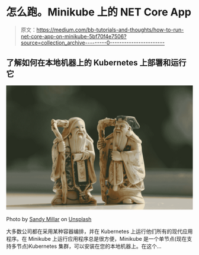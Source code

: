 # 怎么跑。Minikube 上的 NET Core App

> 原文：<https://medium.com/bb-tutorials-and-thoughts/how-to-run-net-core-app-on-minikube-5bf70f4e7506?source=collection_archive---------0----------------------->

## 了解如何在本地机器上的 Kubernetes 上部署和运行它

![](img/d2884064f2e333d958ed8dd8447efccd.png)

Photo by [Sandy Millar](https://unsplash.com/@sandym10?utm_source=medium&utm_medium=referral) on [Unsplash](https://unsplash.com?utm_source=medium&utm_medium=referral)

大多数公司都在采用某种容器编排，并在 Kubernetes 上运行他们所有的现代应用程序。在 Minikube 上运行应用程序总是很方便，Minikube 是一个单节点(现在支持多节点)Kubernetes 集群，可以安装在您的本地机器上。在这个…